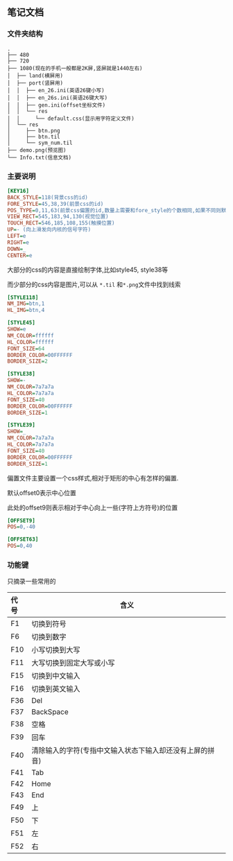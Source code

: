 ## 笔记文档

### 文件夹结构

```shell
.
├── 480
├── 720
├── 1080(现在的手机一般都是2K屏,竖屏就是1440左右)
│  ├── land(横屏用)
│  ├── port(竖屏用)
│  │  ├── en_26.ini(英语26键小写)
│  │  ├── en_26s.ini(英语26键大写)
│  │  ├── gen.ini(offset坐标文件)
│  │  └── res
│  │     └── default.css(显示用字符定义文件)
│  └── res
│     ├── btn.png
│     ├── btn.til
│     └── sym_num.til
├── demo.png(预览图)
└── Info.txt(信息文档)
```

### 主要说明

```ini
[KEY16]
BACK_STYLE=118(背景css的id)
FORE_STYLE=45,38,39(前景css的id)
POS_TYPE=0,11,63(前景css偏置的id,数量上需要和fore_style的个数相同,如果不同则默认为offset0)
VIEW_RECT=545,183,94,130(视觉位置)
TOUCH_RECT=546,185,108,155(触摸位置)
UP=- (向上滑发向内核的信号字符)
LEFT=e
RIGHT=e
DOWN=_
CENTER=e
```

大部分的css的内容是直接绘制字体,比如style45, style38等

而少部分的css内容是图片,可以从 `*.til` 和`*.png`文件中找到线索

```ini
[STYLE118]
NM_IMG=btn,1
HL_IMG=btn,4

[STYLE45]
SHOW=e
NM_COLOR=ffffff
HL_COLOR=ffffff
FONT_SIZE=64
BORDER_COLOR=00FFFFFF
BORDER_SIZE=2

[STYLE38]
SHOW=-
NM_COLOR=7a7a7a
HL_COLOR=7a7a7a
FONT_SIZE=40
BORDER_COLOR=00FFFFFF
BORDER_SIZE=1

[STYLE39]
SHOW=_
NM_COLOR=7a7a7a
HL_COLOR=7a7a7a
FONT_SIZE=40
BORDER_COLOR=00FFFFFF
BORDER_SIZE=1
```

偏置文件主要设置一个css样式,相对于矩形的中心有怎样的偏置.

默认offset0表示中心位置

此处的offset9则表示相对于中心向上一些(字符上方符号)的位置

```ini
[OFFSET9]
POS=0,-40

[OFFSET63]
POS=0,40
```

### 功能键

只摘录一些常用的

| 代号 | 含义                                                     |
| :--- | -------------------------------------------------------- |
| F1   | 切换到符号                                               |
| F6   | 切换到数字                                               |
| F10  | 小写切换到大写                                           |
| F11  | 大写切换到固定大写或小写                                 |
| F15  | 切换到中文输入                                           |
| F16  | 切换到英文输入                                           |
| F36  | Del                                                      |
| F37  | BackSpace                                                |
| F38  | 空格                                                     |
| F39  | 回车                                                     |
| F40  | 清除输入的字符(专指中文输入状态下输入却还没有上屏的拼音) |
| F41  | Tab                                                      |
| F42  | Home                                                     |
| F43  | End                                                      |
| F49  | 上                                                       |
| F50  | 下                                                       |
| F51  | 左                                                       |
| F52  | 右                                                       |


